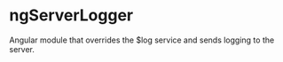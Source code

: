ngServerLogger
==============

Angular module that overrides the $log service and sends logging to the server.
